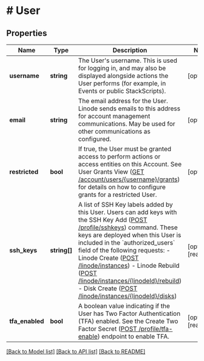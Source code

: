 # # User

## Properties

Name | Type | Description | Notes
------------ | ------------- | ------------- | -------------
**username** | **string** | The User&#39;s username. This is used for logging in, and may also be displayed alongside actions the User performs (for example, in Events or public StackScripts). | [optional]
**email** | **string** | The email address for the User. Linode sends emails to this address for account management communications. May be used for other communications as configured. | [optional]
**restricted** | **bool** | If true, the User must be granted access to perform actions or access entities on this Account. See User Grants View ([GET /account/users/{username}/grants](/docs/api/account/#users-grants-view)) for details on how to configure grants for a restricted User. | [optional]
**ssh_keys** | **string[]** | A list of SSH Key labels added by this User.  Users can add keys with the SSH Key Add ([POST /profile/sshkeys](/docs/api/profile/#ssh-key-add)) command.  These keys are deployed when this User is included in the &#x60;authorized_users&#x60; field of the following requests: - Linode Create ([POST /linode/instances](/docs/api/linode-instances/#linode-create)) - Linode Rebuild ([POST /linode/instances/{linodeId}/rebuild](/docs/api/linode-instances/#linode-rebuild)) - Disk Create ([POST /linode/instances/{linodeId}/disks](/docs/api/linode-instances/#disk-create)) | [optional] [readonly]
**tfa_enabled** | **bool** | A boolean value indicating if the User has Two Factor Authentication (TFA) enabled. See the Create Two Factor Secret ([POST /profile/tfa-enable](/docs/api/profile/#two-factor-secret-create)) endpoint to enable TFA. | [optional] [readonly]

[[Back to Model list]](../../README.md#models) [[Back to API list]](../../README.md#endpoints) [[Back to README]](../../README.md)
